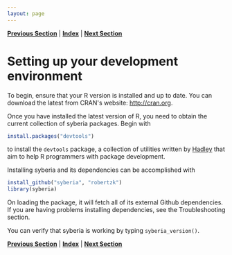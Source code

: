 ```yaml
---
layout: page
---
```



**[Previous Section](what_is_a_production_level_classifier.md)** | **[Index](../../README.md)** | **[Next Section](review_of_R.md)**

Setting up your development environment
=====

To begin, ensure that your R version is installed and up to date. You can download
the latest from CRAN's website: http://cran.org.

Once you have installed the latest version of R, you need to obtain the current collection of
syberia packages. Begin with


```r
install.packages("devtools")
```


to install the `devtools` package, a collection of utilities written by [Hadley](http://github.com/hadley)
that aim to help R programmers with package development.

Installing syberia and its dependencies can be accomplished with


```r
install_github("syberia", "robertzk")
library(syberia)
```


On loading the package, it will fetch all of its external Github dependencies. If you are
having problems installing dependencies, see the Troubleshooting section.

You can verify that syberia is working by typing `syberia_version()`. 

**[Previous Section](what_is_a_production_level_classifier.md)** | **[Index](../../README.md)** | **[Next Section](review_of_R.md)**

